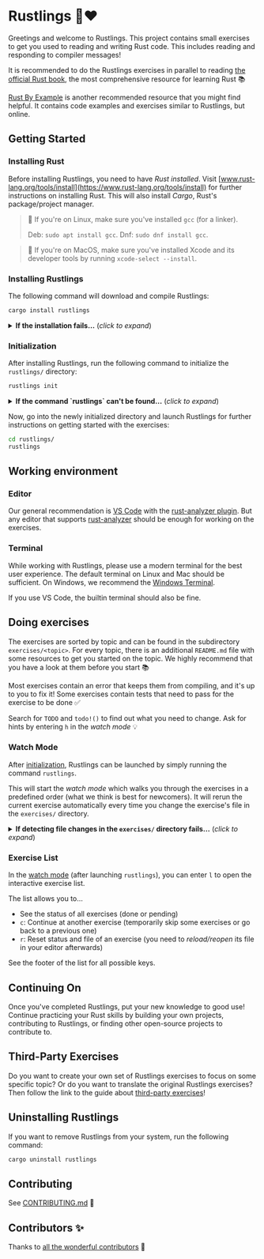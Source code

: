 <div class="oranda-hide">

# Rustlings 🦀❤️

</div>

Greetings and welcome to Rustlings.
This project contains small exercises to get you used to reading and writing Rust code.
This includes reading and responding to compiler messages!

It is recommended to do the Rustlings exercises in parallel to reading [the official Rust book](https://doc.rust-lang.org/book/), the most comprehensive resource for learning Rust 📚️

[Rust By Example](https://doc.rust-lang.org/rust-by-example/) is another recommended resource that you might find helpful.
It contains code examples and exercises similar to Rustlings, but online.

## Getting Started

### Installing Rust

Before installing Rustlings, you need to have _Rust installed_.
Visit [www.rust-lang.org/tools/install](https://www.rust-lang.org/tools/install) for further instructions on installing Rust.
This will also install _Cargo_, Rust's package/project manager.

> 🐧 If you're on Linux, make sure you've installed `gcc` (for a linker).
>
> Deb: `sudo apt install gcc`.
> Dnf: `sudo dnf install gcc`.

> 🍎 If you're on MacOS, make sure you've installed Xcode and its developer tools by running `xcode-select --install`.

### Installing Rustlings

The following command will download and compile Rustlings:

```bash
cargo install rustlings
```

<details>
<summary><strong>If the installation fails…</strong> (<em>click to expand</em>)</summary>

- Make sure you have the latest Rust version by running `rustup update`
- Try adding the `--locked` flag: `cargo install rustlings --locked`
- Otherwise, please [report the issue](https://github.com/rust-lang/rustlings/issues/new)

</details>

### Initialization

After installing Rustlings, run the following command to initialize the `rustlings/` directory:

```bash
rustlings init
```

<details>
<summary><strong>If the command `rustlings` can't be found…</strong> (<em>click to expand</em>)</summary>

Cargo installs binaries to the directory `~/.cargo/bin`.
You are probably using Linux and installed Rust using your package manager.
Sadly, these package managers often don't add `~/.cargo/bin` to your `PATH` environment variable.
The solution is to either add it manually or to uninstall Rust from the package manager and isntall it using the official way with `rustup`:
https://www.rust-lang.org/tools/install

</details>

Now, go into the newly initialized directory and launch Rustlings for further instructions on getting started with the exercises:

```bash
cd rustlings/
rustlings
```

## Working environment

### Editor

Our general recommendation is [VS Code](https://code.visualstudio.com/) with the [rust-analyzer plugin](https://marketplace.visualstudio.com/items?itemName=rust-lang.rust-analyzer).
But any editor that supports [rust-analyzer](https://rust-analyzer.github.io/) should be enough for working on the exercises.

### Terminal

While working with Rustlings, please use a modern terminal for the best user experience.
The default terminal on Linux and Mac should be sufficient.
On Windows, we recommend the [Windows Terminal](https://aka.ms/terminal).

If you use VS Code, the builtin terminal should also be fine.

## Doing exercises

The exercises are sorted by topic and can be found in the subdirectory `exercises/<topic>`.
For every topic, there is an additional `README.md` file with some resources to get you started on the topic.
We highly recommend that you have a look at them before you start 📚️

Most exercises contain an error that keeps them from compiling, and it's up to you to fix it!
Some exercises contain tests that need to pass for the exercise to be done ✅

Search for `TODO` and `todo!()` to find out what you need to change.
Ask for hints by entering `h` in the _watch mode_ 💡

### Watch Mode

After [initialization](#initialization), Rustlings can be launched by simply running the command `rustlings`.

This will start the _watch mode_ which walks you through the exercises in a predefined order (what we think is best for newcomers).
It will rerun the current exercise automatically every time you change the exercise's file in the `exercises/` directory.

<details>
<summary><strong>If detecting file changes in the <code>exercises/</code> directory fails…</strong> (<em>click to expand</em>)</summary>

> You can add the **`--manual-run`** flag (`rustlings --manual-run`) to manually rerun the current exercise by entering `r` in the watch mode.
>
> Please [report the issue](https://github.com/rust-lang/rustlings/issues/new) with some information about your operating system and whether you run Rustlings in a container or virtual machine (e.g. WSL).

</details>

### Exercise List

In the [watch mode](#watch-mode) (after launching `rustlings`), you can enter `l` to open the interactive exercise list.

The list allows you to…

- See the status of all exercises (done or pending)
- `c`: Continue at another exercise (temporarily skip some exercises or go back to a previous one)
- `r`: Reset status and file of an exercise (you need to _reload/reopen_ its file in your editor afterwards)

See the footer of the list for all possible keys.

## Continuing On

Once you've completed Rustlings, put your new knowledge to good use!
Continue practicing your Rust skills by building your own projects, contributing to Rustlings, or finding other open-source projects to contribute to.

## Third-Party Exercises

Do you want to create your own set of Rustlings exercises to focus on some specific topic?
Or do you want to translate the original Rustlings exercises?
Then follow the link to the guide about [third-party exercises](https://github.com/rust-lang/rustlings/blob/main/THIRD_PARTY_EXERCISES.md)!

## Uninstalling Rustlings

If you want to remove Rustlings from your system, run the following command:

```bash
cargo uninstall rustlings
```

## Contributing

See [CONTRIBUTING.md](https://github.com/rust-lang/rustlings/blob/main/CONTRIBUTING.md) 🔗

## Contributors ✨

Thanks to [all the wonderful contributors](https://github.com/rust-lang/rustlings/graphs/contributors) 🎉
